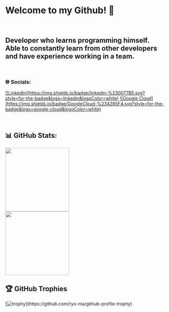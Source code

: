 # Welcome to my Github! 👋

<br>

## Developer who learns programming himself. Able to constantly learn from other developers and have experience working in a team.

<br>

<h3 align="left">🌐 Socials:</h3>
<p align="left">
<a href="https://www.linkedin.com/in/dmytro-klymchuk/" target="blank">![LinkedIn](https://img.shields.io/badge/linkedin-%230077B5.svg?style=for-the-badge&logo=linkedin&logoColor=white)</a>
<a href="https://www.cloudskillsboost.google/public_profiles/38421fd8-f6bb-4353-875e-035e1d6e32f6" target="blank">![Google Cloud](https://img.shields.io/badge/GoogleCloud-%234285F4.svg?style=for-the-badge&logo=google-cloud&logoColor=white)</a>
</p>

<br>

## 📊 GitHub Stats:

<a href="https://github.com/anuraghazra/github-readme-stats">
  <img height=200 align="center" src="https://github-readme-stats.vercel.app/api?username=offlaneqq&show_icons=true&hide=prs,issues,contribs&theme=radical" />
</a>
<br>
<a href="https://github.com/anuraghazra/convoychat">
  <img height=200 align="center" src="https://github-readme-stats.vercel.app/api/top-langs?username=offlaneqq&layout=compact&langs_count=6&exclude_repo=Data_Science,Data-Science-Camp&theme=radical&card_width=320" />
</a>

## 🏆 GitHub Trophies

[![trophy](https://github-profile-trophy.vercel.app/?username=offlaneqq&theme=radical&rank=-?)](https://github.com/ryo-ma/github-profile-trophy)



<!--[![Harlok's WakaTime stats](https://github-readme-stats.vercel.app/api/wakatime?username=offlaneqq)](https://github.com/anuraghazra/github-readme-stats)-->
